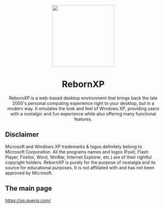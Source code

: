 <p align="center">
<img src="https://i.ibb.co/drj1RSf/rebornxp.png" width="200"><p align="center"></p>
<h1 align="center">RebornXP</h1>
<p align="center">
  

<p align="center">RebornXP is a web-based desktop environment that brings back the late 2000's personal computing experience right to your desktop, but in a modern way. It emulates the look and feel of Windows XP, providing users with a nostalgic and fun experience while also offering many functional features.
  </p>


## Disclaimer

Microsoft and Windows XP trademarks & logos definitely belong to Microsoft Corporation. All the programs names and logos (Foxit, Flash Player, Firefox, Word, WinRar, Internet Explorer, etc.) are of their rightful copyright holders. RebornXP is purely for the purpose of nostalgia and its source for educational purposes. It is not affiliated with and has not been approved by Microsoft.

## The main page
https://xp.quenq.com/
